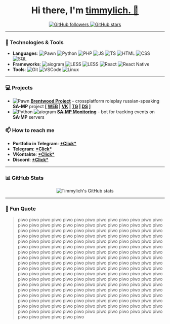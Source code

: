 
<h1 align="center">Hi there, I'm <a href="https://github.com/timmylich">timmylich. 👋</a></h1>

<p align="center">
  <a href="https://github.com/timmylich?tab=followers">
    <img src="https://img.shields.io/github/followers/timmylich?label=Followers&style=social" alt="GitHub followers" />
  </a>
  <a href="https://github.com/timmylich?tab=repositories">
    <img src="https://img.shields.io/github/stars/timmylich?label=Stars&style=social" alt="GitHub stars" />
  </a>
</p>

---

### 🚀 Technologies & Tools

- **Languages**: ![Pawn](https://img.shields.io/badge/-Pawn-824340?style=flat&logo=pawn&logoColor=F7DF1E) ![Python](https://img.shields.io/badge/-Python-3776AB?style=flat&logo=python&logoColor=white) ![PHP](https://img.shields.io/badge/-PHP-3776AB?style=flat&logo=PHP&logoColor=white) ![JS](https://img.shields.io/badge/-JavaScript-ffe819?style=flat&logo=JavaScript&logoColor=black) ![TS](https://img.shields.io/badge/-TypeScript-blue?style=flat&logo=TypeScript&logoColor=white) ![HTML](https://img.shields.io/badge/-HTML-orange?style=flat&logo=HTML5&logoColor=white) ![CSS](https://img.shields.io/badge/-CSS-blue?style=flat&logo=CSS3&logoColor=white) ![SQL](https://img.shields.io/badge/-SQL-orange?style=flat&logo=mysql&logoColor=blue)
- **Frameworks**: ![aiogram](https://img.shields.io/badge/-aiogram-2CA5E0?style=flat&logo=telegram&logoColor=white) ![LESS](https://img.shields.io/badge/-LESS-004daa?style=flat&logo=LESS&logoColor=white) ![LESS](https://img.shields.io/badge/-Tailwind-0ca4ea?style=flat&logo=TailwindCSS&logoColor=white) ![React](https://img.shields.io/badge/-React-blue?style=flat&logo=React&logoColor=white) ![React Native](https://img.shields.io/badge/-React%20Native-darkblue?style=flat&logo=React&logoColor=white)
- **Tools**: ![Git](https://img.shields.io/badge/-git-orange?style=flat&logo=git&logoColor=white) ![VSCode](https://img.shields.io/badge/-VS%20Code-blue?style=flat&logo=visual-studio-code&logoColor=white) ![Linux](https://img.shields.io/badge/-Linux-orange?style=flat&logo=linux&logoColor=black)

---

### 💻 Projects

- ![Pawn](https://img.shields.io/badge/-Pawn-824340?style=flat&logo=pawn&logoColor=F7DF1E) **[Brentwood Project](t.me/brentwood_official)** - crossplatform roleplay russian-speaking **SA-MP** project **[ [WEB](bw-p.ru) | [VK](vk.com/brentwood_official) | [TG](t.me/brentwood_official) | [DS](discord.bw-p.ru) ]**
- ![Python](https://img.shields.io/badge/-Python-3776AB?style=flat&logo=python&logoColor=white) ![aiogram](https://img.shields.io/badge/-aiogram-2CA5E0?style=flat&logo=telegram&logoColor=white) **[SA:MP Monitoring](t.me/samp_monitoring_bot)** - bot for tracking events on **SA:MP** servers

### 📫 How to reach me

- **Portfolio in Telegram**: **[\*Click\*](https://t.me/timmylich_portfolio)**
- **Telegram**: **[\*Click\*](https://t.me/timmylich)**
- **VKontakte**: **[\*Click\*](https://vk.com/timmylich)**
- **Discord**: **[\*Click\*](http://discordapp.com/users/523177185062682685)**

---

### 📊 GitHub Stats

<p align="center">
  <img src="https://github-readme-stats.vercel.app/api?username=timmylich&show_icons=true&theme=radical" alt="Timmylich's GitHub stats" />
</p>

---

### 🌟 Fun Quote

> piwo piwo piwo piwo piwo piwo piwo piwo piwo piwo piwo piwo piwo piwo piwo piwo piwo piwo piwo piwo piwo piwo piwo piwo piwo piwo piwo piwo piwo piwo piwo piwo piwo piwo piwo piwo piwo piwo piwo piwo piwo piwo piwo piwo piwo piwo piwo piwo piwo piwo piwo piwo piwo piwo piwo piwo piwo piwo piwo piwo piwo piwo piwo piwo piwo piwo piwo piwo piwo piwo piwo piwo piwo piwo piwo piwo piwo piwo piwo piwo piwo piwo piwo piwo piwo piwo piwo piwo piwo piwo piwo piwo piwo piwo piwo piwo piwo piwo piwo piwo piwo piwo piwo piwo piwo piwo piwo piwo piwo piwo piwo piwo piwo piwo piwo piwo piwo piwo piwo piwo piwo piwo piwo piwo piwo piwo piwo piwo piwo piwo piwo piwo piwo piwo piwo piwo piwo piwo piwo piwo piwo piwo piwo piwo piwo piwo piwo piwo piwo piwo piwo piwo piwo piwo piwo piwo piwo piwo piwo piwo piwo piwo piwo piwo piwo piwo piwo piwo piwo piwo piwo piwo piwo piwo piwo piwo piwo piwo piwo piwo piwo piwo piwo piwo piwo piwo piwo piwo piwo piwo piwo piwo piwo piwo piwo piwo piwo piwo piwo piwo piwo piwo piwo piwo piwo piwo piwo piwo piwo piwo piwo piwo piwo piwo piwo piwo piwo piwo piwo piwo piwo piwo piwo piwo piwo piwo piwo piwo piwo piwo piwo piwo piwo piwo piwo piwo piwo piwo piwo piwo

